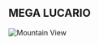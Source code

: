 <!DOCTYPE html>
<html>
<body>

<h2>MEGA LUCARIO</h2>
<img src="http://img07.deviantart.net/777c/i/2014/082/6/8/pokemon___megalucario_by_sa_dui-d6h8tdh.jpg" alt="Mountain View" ;">

</body>
</html>
